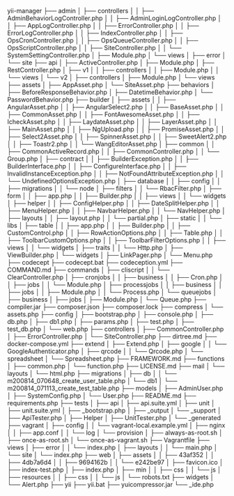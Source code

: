 yii-manager
├── admin
│   ├── controllers
│   │   ├── AdminBehaviorLogController.php
│   │   ├── AdminLoginLogController.php
│   │   ├── AppLogController.php
│   │   ├── ErrorController.php
│   │   ├── ErrorLogController.php
│   │   ├── IndexController.php
│   │   ├── OpsCronController.php
│   │   ├── OpsQueueController.php
│   │   ├── OpsScriptController.php
│   │   ├── SiteController.php
│   │   └── SystemSettingController.php
│   ├── Module.php
│   └── views
│       ├── error
│       └── site
├── api
│   ├── ActiveController.php
│   ├── Module.php
│   ├── RestController.php
│   ├── v1
│   │   ├── controllers
│   │   ├── Module.php
│   │   └── views
│   └── v2
│       ├── controllers
│       ├── Module.php
│       └── views
├── assets
│   ├── AppAsset.php
│   └── SiteAsset.php
├── behaviors
│   ├── BeforeResponseBehavior.php
│   ├── DatetimeBehavior.php
│   └── PasswordBehavior.php
├── builder
│   ├── assets
│   │   ├── AngularAsset.php
│   │   ├── AngularSelect2.php
│   │   ├── BaseAsset.php
│   │   ├── CommonAsset.php
│   │   ├── FontAwesomeAsset.php
│   │   ├── IcheckAsset.php
│   │   ├── LaydateAsset.php
│   │   ├── LayerAsset.php
│   │   ├── MainAsset.php
│   │   ├── NgUpload.php
│   │   ├── PromiseAsset.php
│   │   ├── Select2Asset.php
│   │   ├── SpinnerAsset.php
│   │   ├── SweetAlert2.php
│   │   ├── Toastr2.php
│   │   └── WangEditorAsset.php
│   ├── common
│   │   ├── CommonActiveRecord.php
│   │   ├── CommonController.php
│   │   └── Group.php
│   ├── contract
│   │   ├── BuilderException.php
│   │   ├── BuilderInterface.php
│   │   ├── ConfigureInterface.php
│   │   ├── InvalidInstanceException.php
│   │   ├── NotFoundAttributeException.php
│   │   └── UndefinedOptionsException.php
│   ├── database
│   │   ├── config
│   │   ├── migrations
│   │   └── node
│   ├── filters
│   │   └── RbacFilter.php
│   ├── form
│   │   ├── app.php
│   │   ├── Builder.php
│   │   ├── views
│   │   └── widgets
│   ├── helper
│   │   ├── ConfigHelper.php
│   │   ├── DateSplitHelper.php
│   │   ├── MenuHelper.php
│   │   ├── NavbarHelper.php
│   │   └── NavHelper.php
│   ├── layouts
│   │   ├── layout.php
│   │   └── partial.php
│   ├── static
│   │   └── libs
│   ├── table
│   │   ├── app.php
│   │   ├── Builder.php
│   │   ├── CustomControl.php
│   │   ├── RowActionOptions.php
│   │   ├── Table.php
│   │   ├── ToolbarCustomOptions.php
│   │   ├── ToolbarFilterOptions.php
│   │   ├── views
│   │   └── widgets
│   ├── traits
│   │   └── Http.php
│   ├── ViewBuilder.php
│   └── widgets
│       ├── LinkPager.php
│       └── Menu.php
├── codecept
├── codecept.bat
├── codeception.yml
├── COMMAND.md
├── commands
│   ├── cliscript
│   │   └── ClearController.php
│   ├── cronjobs
│   │   ├── business
│   │   ├── Cron.php
│   │   ├── jobs
│   │   └── Module.php
│   ├── processjobs
│   │   ├── business
│   │   ├── jobs
│   │   ├── Module.php
│   │   └── Process.php
│   └── queuejobs
│       ├── business
│       ├── jobs
│       ├── Module.php
│       └── Queue.php
├── compiler.jar
├── composer.json
├── composer.lock
├── compress
│   └── assets.php
├── config
│   ├── bootstrap.php
│   ├── console.php
│   ├── db.php
│   ├── db1.php
│   ├── params.php
│   ├── test.php
│   ├── test_db.php
│   └── web.php
├── controllers
│   ├── CommonController.php
│   ├── ErrorController.php
│   └── SiteController.php
├── dirtree.md
├── docker-compose.yml
├── extend
│   ├── Extend.php
│   ├── google
│   │   └── GoogleAuthenticator.php
│   ├── qrcode
│   │   └── Qrcode.php
│   └── spreadsheet
│       └── Spreadsheet.php
├── FRAMEWORK.md
├── functions
│   ├── common.php
│   └── function.php
├── LICENSE.md
├── mail
│   └── layouts
│       └── html.php
├── migrations
│   ├── db
│   │   └── m200814_070648_create_user_table.php
│   └── db1
│       └── m200814_071113_create_test_table.php
├── models
│   ├── AdminUser.php
│   ├── SystemConfig.php
│   └── User.php
├── README.md
├── requirements.php
├── tests
│   ├── api
│   ├── api.suite.yml
│   ├── unit
│   ├── unit.suite.yml
│   ├── _bootstrap.php
│   ├── _output
│   └── _support
│       ├── ApiTester.php
│       ├── Helper
│       ├── UnitTester.php
│       └── _generated
├── vagrant
│   ├── config
│   │   └── vagrant-local.example.yml
│   ├── nginx
│   │   ├── app.conf
│   │   └── log
│   └── provision
│       ├── always-as-root.sh
│       ├── once-as-root.sh
│       └── once-as-vagrant.sh
├── Vagrantfile
├── views
│   ├── error
│   │   └── index.php
│   ├── layouts
│   │   └── main.php
│   └── site
│       └── index.php
├── web
│   ├── assets
│   │   ├── 43af352
│   │   ├── 4db7a6d4
│   │   ├── 9694162b
│   │   └── e242be97
│   ├── favicon.ico
│   ├── index-test.php
│   ├── index.php
│   ├── min
│   │   ├── css
│   │   └── js
│   ├── resources
│   │   ├── css
│   │   └── js
│   └── robots.txt
├── widgets
│   └── Alert.php
├── yii
├── yii.bat
├── yuicompressor.jar
└── _ide.php
